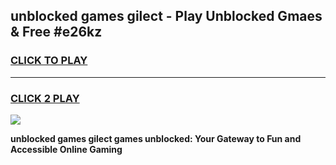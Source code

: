 
## unblocked games gilect - Play Unblocked Gmaes & Free #e26kz
<h3>
<a href="https://news.freeplayer.one?title=unblocked_games_gilect&ref=03M">CLICK TO PLAY</a></h3>
<hr>

<h3>
<a href="https://news.freeplayer.one?title=unblocked_games_gilect&ref=03M">CLICK 2 PLAY</a>
  
</h3>

<a href="https://news.freeplayer.one?title=unblocked_games_gilect&ref=03M"><img src="https://clearcache.store/games.png"></a>


**unblocked games gilect games unblocked: Your Gateway to Fun and Accessible Online Gaming**
